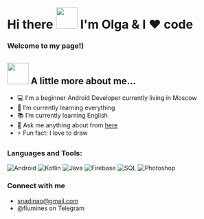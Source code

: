 # __Hi there <img src="https://media.giphy.com/media/mGcNjsfWAjY5AEZNw6/giphy.gif" width="50"> I'm Olga & I ❤️ code</h1>__
### Welcome to my page!)

## <img src="https://media.giphy.com/media/VgCDAzcKvsR6OM0uWg/giphy.gif" width="50"> A little more about me...
- 💻 I'm a beginner Android Developer currently living in Moscow
- 🌱 I’m currently learning everything 
- 📚 I’m currently learning English
- 💬 Ask me anything about from <a href="https://github.com/OlgaSnadina222/OlgaSnadina222/issues" title="Issues">here</a>
- ⚡ Fun fact: I love to draw 

### Languages and Tools:
![Android](https://img.shields.io/badge/Android-3DDC84?style=for-the-badge&logo=android&logoColor=white)
![Kotlin](https://img.shields.io/badge/Kotlin-9d38f3?&style=for-the-badge&logo=kotlin&logoColor=white)
![Java](https://img.shields.io/badge/Java-ED8B00?style=for-the-badge&logo=java&logoColor=white)
![Firebase](https://img.shields.io/badge/-Firebase-090909?style=for-the-badge&logo=firebase&logoColor=F8C52C)
![SQL](https://img.shields.io/badge/SQLite-07405E?style=for-the-badge&logo=sqlite&logoColor=white)
![Photoshop](https://img.shields.io/badge/Photoshop-406eb7?style=for-the-badge&logo=photoshop&logoColor=white)
 
### Connect with me
- snadinao@gmail.com
- @flumines on Telegram
